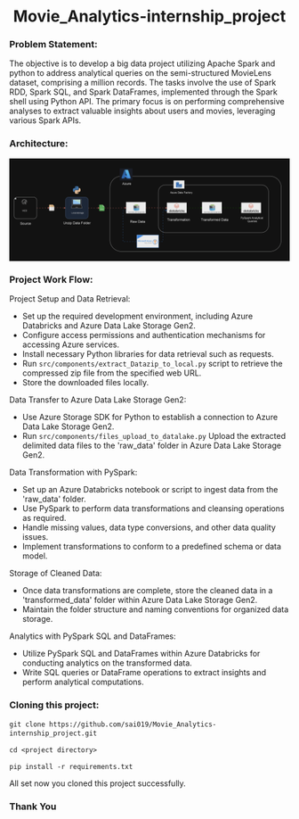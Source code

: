 <h1 align="center">Movie_Analytics-internship_project</h1>

### Problem Statement:<br>
The objective is to develop a big data project utilizing Apache Spark and python to address analytical queries on the semi-structured MovieLens dataset, comprising a million records. The tasks involve the use of Spark RDD, Spark SQL, and Spark DataFrames, implemented through the Spark shell using Python API. The primary focus is on performing comprehensive analyses to extract valuable insights about users and movies, leveraging various Spark APIs.

### Architecture:<br>
<img align="center" alt="" src="https://raw.githubusercontent.com/sai019/Movie_Analytics-internship_project/main/Images/Movie-Analytics%20Architecture.gif" />

### Project Work Flow:<be>

Project Setup and Data Retrieval: 
- Set up the required development environment, including Azure Databricks and Azure Data Lake Storage Gen2.
- Configure access permissions and authentication mechanisms for accessing Azure services.
- Install necessary Python libraries for data retrieval such as requests.
- Run ``` src/components/extract_Datazip_to_local.py ``` script to retrieve the compressed zip file from the specified web URL.
- Store the downloaded files locally.

Data Transfer to Azure Data Lake Storage Gen2:
- Use Azure Storage SDK for Python to establish a connection to Azure Data Lake Storage Gen2.
- Run ``` src/components/files_upload_to_datalake.py ``` Upload the extracted delimited data files to the 'raw_data' folder in Azure Data Lake Storage Gen2.

Data Transformation with PySpark:
- Set up an Azure Databricks notebook or script to ingest data from the 'raw_data' folder.
- Use PySpark to perform data transformations and cleansing operations as required.
- Handle missing values, data type conversions, and other data quality issues.
- Implement transformations to conform to a predefined schema or data model.

Storage of Cleaned Data:
- Once data transformations are complete, store the cleaned data in a 'transformed_data' folder within Azure Data Lake Storage Gen2.
- Maintain the folder structure and naming conventions for organized data storage.
  
Analytics with PySpark SQL and DataFrames:
- Utilize PySpark SQL and DataFrames within Azure Databricks for conducting analytics on the transformed data.
- Write SQL queries or DataFrame operations to extract insights and perform analytical computations.

### Cloning this project:<br> 
```
git clone https://github.com/sai019/Movie_Analytics-internship_project.git
```
```
cd <project directory>
```
```
pip install -r requirements.txt
```
All set now you cloned this project successfully.

### Thank You
